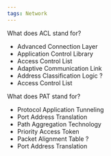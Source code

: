 ```yaml
---
tags: Network
---
```


What does ACL stand for?
- Advanced Connection Layer
- Application Control Library
- Access Control List
- Adaptive Communication Link
- Address Classification Logic
?
- Access Control List

What does PAT stand for?
- Protocol Application Tunneling
- Port Address Translation
- Path Aggregation Technology
- Priority Access Token
- Packet Alignment Table
?
- Port Address Translation

